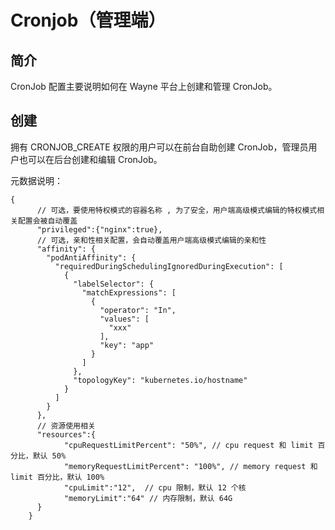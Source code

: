 # Cronjob（管理端）

## 简介

CronJob 配置主要说明如何在 Wayne 平台上创建和管理 CronJob。

## 创建

拥有 CRONJOB_CREATE 权限的用户可以在前台自助创建 CronJob，管理员用户也可以在后台创建和编辑 CronJob。

元数据说明：

```
{
	  // 可选，要使用特权模式的容器名称 , 为了安全，用户端高级模式编辑的特权模式相关配置会被自动覆盖
	  "privileged":{"nginx":true},
	  // 可选，亲和性相关配置，会自动覆盖用户端高级模式编辑的亲和性
	  "affinity": {
	    "podAntiAffinity": {
	      "requiredDuringSchedulingIgnoredDuringExecution": [
	        {
	          "labelSelector": {
	            "matchExpressions": [
	              {
	                "operator": "In",
	                "values": [
	                  "xxx"
	                ],
	                "key": "app"
	              }
	            ]
	          },
	          "topologyKey": "kubernetes.io/hostname"
	        }
	      ]
	    }
	  },
	  // 资源使用相关
	  "resources":{
			"cpuRequestLimitPercent": "50%", // cpu request 和 limit 百分比，默认 50%
			"memoryRequestLimitPercent": "100%", // memory request 和 limit 百分比，默认 100%
			"cpuLimit":"12",  // cpu 限制，默认 12 个核
			"memoryLimit":"64" // 内存限制，默认 64G
	  }
	}
```